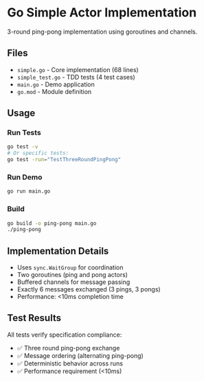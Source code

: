 # Go Simple Actor Implementation

3-round ping-pong implementation using goroutines and channels.

## Files
- `simple.go` - Core implementation (68 lines)
- `simple_test.go` - TDD tests (4 test cases)
- `main.go` - Demo application
- `go.mod` - Module definition

## Usage

### Run Tests
```bash
go test -v
# Or specific tests:
go test -run="TestThreeRoundPingPong"
```

### Run Demo
```bash
go run main.go
```

### Build
```bash
go build -o ping-pong main.go
./ping-pong
```

## Implementation Details
- Uses `sync.WaitGroup` for coordination
- Two goroutines (ping and pong actors)
- Buffered channels for message passing
- Exactly 6 messages exchanged (3 pings, 3 pongs)
- Performance: <10ms completion time

## Test Results
All tests verify specification compliance:
- ✅ Three round ping-pong exchange
- ✅ Message ordering (alternating ping-pong)
- ✅ Deterministic behavior across runs
- ✅ Performance requirement (<10ms)